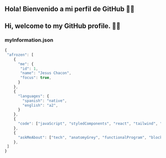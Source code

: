 ## Hola! Bienvenido a mi perfil de GitHub 🖐🏼
## Hi, welcome to my GitHub profile. 🖐🏼

### myInformation.json

```js
{
 "afrozen": [
    {
      "me": {
       "id": 1,
       "name": "Jesus Chacon",
       "focus": true,
      }
    },
    {
      "languages": {
        "spanish": "native",
        "english": "a2",
      }
    },
    {
      "code": ["javaScript", "styledComponents", "react", "tailwind", "nodeJs", "typeScript", "nextJs", "redux"]
    },
    {
      "askMeAbout": ["tech", "anatomyGrey", "functionalProgram", "blockchain", "web dev", "autodidact"]
    },
 ]
}
